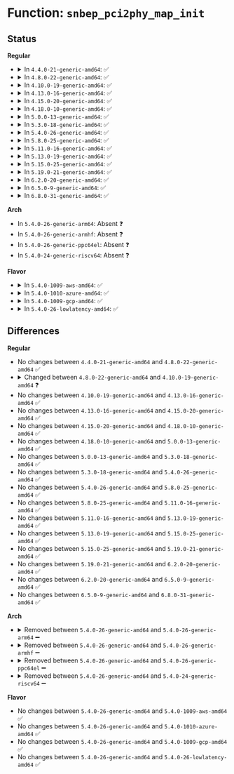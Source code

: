 # Function: <code>snbep_pci2phy_map_init</code>

## Status
<b>Regular</b>
<ul>
<li>
<details>
<summary>In <code>4.4.0-21-generic-amd64</code>: ✅</summary>

```c
int snbep_pci2phy_map_init(int devid)
```

```json
{
  "name": "snbep_pci2phy_map_init",
  "collision_type": "Unique Static",
  "inline_type": "No",
  "funcs": [
    {
      "addr": 18446744071578956624,
      "name": "snbep_pci2phy_map_init",
      "external": false,
      "loc": "arch/x86/events/intel/uncore_snbep.c:1154",
      "file": "arch/x86/events/intel/uncore_snbep.c",
      "inline": "seen, unknown",
      "caller_inline": [],
      "caller_func": [
        "arch/x86/events/intel/uncore_snbep.c:snbep_uncore_pci_init",
        "arch/x86/events/intel/uncore_snbep.c:ivbep_uncore_pci_init",
        "arch/x86/events/intel/uncore_snbep.c:hswep_uncore_pci_init",
        "arch/x86/events/intel/uncore_snbep.c:bdx_uncore_pci_init"
      ]
    }
  ],
  "symbols": [
    {
      "addr": 18446744071578956624,
      "name": "snbep_pci2phy_map_init",
      "section": ".text",
      "bind": "STB_LOCAL",
      "size": 472
    }
  ]
}
```
</details>
</li>
<li>
<details>
<summary>In <code>4.8.0-22-generic-amd64</code>: ✅</summary>

```c
int snbep_pci2phy_map_init(int devid)
```

```json
{
  "name": "snbep_pci2phy_map_init",
  "collision_type": "Unique Static",
  "inline_type": "No",
  "funcs": [
    {
      "addr": 18446744071578953520,
      "name": "snbep_pci2phy_map_init",
      "external": false,
      "loc": "arch/x86/events/intel/uncore_snbep.c:1156",
      "file": "arch/x86/events/intel/uncore_snbep.c",
      "inline": "seen, unknown",
      "caller_inline": [],
      "caller_func": [
        "arch/x86/events/intel/uncore_snbep.c:bdx_uncore_pci_init",
        "arch/x86/events/intel/uncore_snbep.c:hswep_uncore_pci_init",
        "arch/x86/events/intel/uncore_snbep.c:ivbep_uncore_pci_init",
        "arch/x86/events/intel/uncore_snbep.c:snbep_uncore_pci_init"
      ]
    }
  ],
  "symbols": [
    {
      "addr": 18446744071578953520,
      "name": "snbep_pci2phy_map_init",
      "section": ".text",
      "bind": "STB_LOCAL",
      "size": 475
    }
  ]
}
```
</details>
</li>
<li>
<details>
<summary>In <code>4.10.0-19-generic-amd64</code>: ✅</summary>

```c
int snbep_pci2phy_map_init(int devid, int nodeid_loc, int idmap_loc, bool reverse)
```

```json
{
  "name": "snbep_pci2phy_map_init",
  "collision_type": "Unique Static",
  "inline_type": "No",
  "funcs": [
    {
      "addr": 18446744071578954912,
      "name": "snbep_pci2phy_map_init",
      "external": false,
      "loc": "arch/x86/events/intel/uncore_snbep.c:1227",
      "file": "arch/x86/events/intel/uncore_snbep.c",
      "inline": "seen, unknown",
      "caller_inline": [],
      "caller_func": [
        "arch/x86/events/intel/uncore_snbep.c:skx_uncore_pci_init",
        "arch/x86/events/intel/uncore_snbep.c:bdx_uncore_pci_init",
        "arch/x86/events/intel/uncore_snbep.c:hswep_uncore_pci_init",
        "arch/x86/events/intel/uncore_snbep.c:ivbep_uncore_pci_init",
        "arch/x86/events/intel/uncore_snbep.c:snbep_uncore_pci_init"
      ]
    }
  ],
  "symbols": [
    {
      "addr": 18446744071578954912,
      "name": "snbep_pci2phy_map_init",
      "section": ".text",
      "bind": "STB_LOCAL",
      "size": 539
    }
  ]
}
```
</details>
</li>
<li>
<details>
<summary>In <code>4.13.0-16-generic-amd64</code>: ✅</summary>

```c
int snbep_pci2phy_map_init(int devid, int nodeid_loc, int idmap_loc, bool reverse)
```

```json
{
  "name": "snbep_pci2phy_map_init",
  "collision_type": "Unique Static",
  "inline_type": "No",
  "funcs": [
    {
      "addr": 18446744071578947664,
      "name": "snbep_pci2phy_map_init",
      "external": false,
      "loc": "arch/x86/events/intel/uncore_snbep.c:1226",
      "file": "arch/x86/events/intel/uncore_snbep.c",
      "inline": "seen, unknown",
      "caller_inline": [],
      "caller_func": [
        "arch/x86/events/intel/uncore_snbep.c:skx_uncore_pci_init",
        "arch/x86/events/intel/uncore_snbep.c:bdx_uncore_pci_init",
        "arch/x86/events/intel/uncore_snbep.c:hswep_uncore_pci_init",
        "arch/x86/events/intel/uncore_snbep.c:ivbep_uncore_pci_init",
        "arch/x86/events/intel/uncore_snbep.c:snbep_uncore_pci_init"
      ]
    }
  ],
  "symbols": [
    {
      "addr": 18446744071578947664,
      "name": "snbep_pci2phy_map_init",
      "section": ".text",
      "bind": "STB_LOCAL",
      "size": 531
    }
  ]
}
```
</details>
</li>
<li>
<details>
<summary>In <code>4.15.0-20-generic-amd64</code>: ✅</summary>

```c
int snbep_pci2phy_map_init(int devid, int nodeid_loc, int idmap_loc, bool reverse)
```

```json
{
  "name": "snbep_pci2phy_map_init",
  "collision_type": "Unique Static",
  "inline_type": "No",
  "funcs": [
    {
      "addr": 18446744071578949280,
      "name": "snbep_pci2phy_map_init",
      "external": false,
      "loc": "arch/x86/events/intel/uncore_snbep.c:1227",
      "file": "arch/x86/events/intel/uncore_snbep.c",
      "inline": "seen, unknown",
      "caller_inline": [],
      "caller_func": [
        "arch/x86/events/intel/uncore_snbep.c:skx_uncore_pci_init",
        "arch/x86/events/intel/uncore_snbep.c:bdx_uncore_pci_init",
        "arch/x86/events/intel/uncore_snbep.c:hswep_uncore_pci_init",
        "arch/x86/events/intel/uncore_snbep.c:ivbep_uncore_pci_init",
        "arch/x86/events/intel/uncore_snbep.c:snbep_uncore_pci_init"
      ]
    }
  ],
  "symbols": [
    {
      "addr": 18446744071578949280,
      "name": "snbep_pci2phy_map_init",
      "section": ".text",
      "bind": "STB_LOCAL",
      "size": 531
    }
  ]
}
```
</details>
</li>
<li>
<details>
<summary>In <code>4.18.0-10-generic-amd64</code>: ✅</summary>

```c
int snbep_pci2phy_map_init(int devid, int nodeid_loc, int idmap_loc, bool reverse)
```

```json
{
  "name": "snbep_pci2phy_map_init",
  "collision_type": "Unique Static",
  "inline_type": "No",
  "funcs": [
    {
      "addr": 18446744071578952464,
      "name": "snbep_pci2phy_map_init",
      "external": false,
      "loc": "arch/x86/events/intel/uncore_snbep.c:1228",
      "file": "arch/x86/events/intel/uncore_snbep.c",
      "inline": "seen, unknown",
      "caller_inline": [],
      "caller_func": [
        "arch/x86/events/intel/uncore_snbep.c:skx_uncore_pci_init",
        "arch/x86/events/intel/uncore_snbep.c:bdx_uncore_pci_init",
        "arch/x86/events/intel/uncore_snbep.c:hswep_uncore_pci_init",
        "arch/x86/events/intel/uncore_snbep.c:ivbep_uncore_pci_init",
        "arch/x86/events/intel/uncore_snbep.c:snbep_uncore_pci_init"
      ]
    }
  ],
  "symbols": [
    {
      "addr": 18446744071578952464,
      "name": "snbep_pci2phy_map_init",
      "section": ".text",
      "bind": "STB_LOCAL",
      "size": 530
    }
  ]
}
```
</details>
</li>
<li>
<details>
<summary>In <code>5.0.0-13-generic-amd64</code>: ✅</summary>

```c
int snbep_pci2phy_map_init(int devid, int nodeid_loc, int idmap_loc, bool reverse)
```

```json
{
  "name": "snbep_pci2phy_map_init",
  "collision_type": "Unique Static",
  "inline_type": "No",
  "funcs": [
    {
      "addr": 18446744071578954128,
      "name": "snbep_pci2phy_map_init",
      "external": false,
      "loc": "arch/x86/events/intel/uncore_snbep.c:1230",
      "file": "arch/x86/events/intel/uncore_snbep.c",
      "inline": "seen, unknown",
      "caller_inline": [],
      "caller_func": [
        "arch/x86/events/intel/uncore_snbep.c:skx_uncore_pci_init",
        "arch/x86/events/intel/uncore_snbep.c:bdx_uncore_pci_init",
        "arch/x86/events/intel/uncore_snbep.c:hswep_uncore_pci_init",
        "arch/x86/events/intel/uncore_snbep.c:ivbep_uncore_pci_init",
        "arch/x86/events/intel/uncore_snbep.c:snbep_uncore_pci_init"
      ]
    }
  ],
  "symbols": [
    {
      "addr": 18446744071578954128,
      "name": "snbep_pci2phy_map_init",
      "section": ".text",
      "bind": "STB_LOCAL",
      "size": 538
    }
  ]
}
```
</details>
</li>
<li>
<details>
<summary>In <code>5.3.0-18-generic-amd64</code>: ✅</summary>

```c
int snbep_pci2phy_map_init(int devid, int nodeid_loc, int idmap_loc, bool reverse)
```

```json
{
  "name": "snbep_pci2phy_map_init",
  "collision_type": "Unique Static",
  "inline_type": "No",
  "funcs": [
    {
      "addr": 18446744071578960848,
      "name": "snbep_pci2phy_map_init",
      "external": false,
      "loc": "arch/x86/events/intel/uncore_snbep.c:1298",
      "file": "arch/x86/events/intel/uncore_snbep.c",
      "inline": "seen, unknown",
      "caller_inline": [],
      "caller_func": [
        "arch/x86/events/intel/uncore_snbep.c:snr_uncore_pci_init",
        "arch/x86/events/intel/uncore_snbep.c:skx_uncore_pci_init",
        "arch/x86/events/intel/uncore_snbep.c:bdx_uncore_pci_init",
        "arch/x86/events/intel/uncore_snbep.c:hswep_uncore_pci_init",
        "arch/x86/events/intel/uncore_snbep.c:ivbep_uncore_pci_init",
        "arch/x86/events/intel/uncore_snbep.c:snbep_uncore_pci_init"
      ]
    }
  ],
  "symbols": [
    {
      "addr": 18446744071578960848,
      "name": "snbep_pci2phy_map_init",
      "section": ".text",
      "bind": "STB_LOCAL",
      "size": 540
    }
  ]
}
```
</details>
</li>
<li>
<details>
<summary>In <code>5.4.0-26-generic-amd64</code>: ✅</summary>

```c
int snbep_pci2phy_map_init(int devid, int nodeid_loc, int idmap_loc, bool reverse)
```

```json
{
  "name": "snbep_pci2phy_map_init",
  "collision_type": "Unique Static",
  "inline_type": "No",
  "funcs": [
    {
      "addr": 18446744071578963280,
      "name": "snbep_pci2phy_map_init",
      "external": false,
      "loc": "arch/x86/events/intel/uncore_snbep.c:1293",
      "file": "arch/x86/events/intel/uncore_snbep.c",
      "inline": "seen, unknown",
      "caller_inline": [],
      "caller_func": [
        "arch/x86/events/intel/uncore_snbep.c:snr_uncore_pci_init",
        "arch/x86/events/intel/uncore_snbep.c:skx_uncore_pci_init",
        "arch/x86/events/intel/uncore_snbep.c:bdx_uncore_pci_init",
        "arch/x86/events/intel/uncore_snbep.c:hswep_uncore_pci_init",
        "arch/x86/events/intel/uncore_snbep.c:ivbep_uncore_pci_init",
        "arch/x86/events/intel/uncore_snbep.c:snbep_uncore_pci_init"
      ]
    }
  ],
  "symbols": [
    {
      "addr": 18446744071578963280,
      "name": "snbep_pci2phy_map_init",
      "section": ".text",
      "bind": "STB_LOCAL",
      "size": 540
    }
  ]
}
```
</details>
</li>
<li>
<details>
<summary>In <code>5.8.0-25-generic-amd64</code>: ✅</summary>

```c
int snbep_pci2phy_map_init(int devid, int nodeid_loc, int idmap_loc, bool reverse)
```

```json
{
  "name": "snbep_pci2phy_map_init",
  "collision_type": "Unique Static",
  "inline_type": "No",
  "funcs": [
    {
      "addr": 18446744071578970816,
      "name": "snbep_pci2phy_map_init",
      "external": false,
      "loc": "arch/x86/events/intel/uncore_snbep.c:1330",
      "file": "arch/x86/events/intel/uncore_snbep.c",
      "inline": "seen, unknown",
      "caller_inline": [],
      "caller_func": [
        "arch/x86/events/intel/uncore_snbep.c:icx_uncore_pci_init",
        "arch/x86/events/intel/uncore_snbep.c:snr_uncore_pci_init",
        "arch/x86/events/intel/uncore_snbep.c:skx_uncore_pci_init",
        "arch/x86/events/intel/uncore_snbep.c:bdx_uncore_pci_init",
        "arch/x86/events/intel/uncore_snbep.c:hswep_uncore_pci_init",
        "arch/x86/events/intel/uncore_snbep.c:ivbep_uncore_pci_init",
        "arch/x86/events/intel/uncore_snbep.c:snbep_uncore_pci_init"
      ]
    }
  ],
  "symbols": [
    {
      "addr": 18446744071578970816,
      "name": "snbep_pci2phy_map_init",
      "section": ".text",
      "bind": "STB_LOCAL",
      "size": 543
    }
  ]
}
```
</details>
</li>
<li>
<details>
<summary>In <code>5.11.0-16-generic-amd64</code>: ✅</summary>

```c
int snbep_pci2phy_map_init(int devid, int nodeid_loc, int idmap_loc, bool reverse)
```

```json
{
  "name": "snbep_pci2phy_map_init",
  "collision_type": "Unique Static",
  "inline_type": "No",
  "funcs": [
    {
      "addr": 18446744071578972704,
      "name": "snbep_pci2phy_map_init",
      "external": false,
      "loc": "arch/x86/events/intel/uncore_snbep.c:1359",
      "file": "arch/x86/events/intel/uncore_snbep.c",
      "inline": "seen, unknown",
      "caller_inline": [],
      "caller_func": [
        "arch/x86/events/intel/uncore_snbep.c:icx_uncore_pci_init",
        "arch/x86/events/intel/uncore_snbep.c:snr_uncore_pci_init",
        "arch/x86/events/intel/uncore_snbep.c:skx_uncore_pci_init",
        "arch/x86/events/intel/uncore_snbep.c:bdx_uncore_pci_init",
        "arch/x86/events/intel/uncore_snbep.c:hswep_uncore_pci_init",
        "arch/x86/events/intel/uncore_snbep.c:ivbep_uncore_pci_init",
        "arch/x86/events/intel/uncore_snbep.c:snbep_uncore_pci_init"
      ]
    }
  ],
  "symbols": [
    {
      "addr": 18446744071578972704,
      "name": "snbep_pci2phy_map_init",
      "section": ".text",
      "bind": "STB_LOCAL",
      "size": 543
    }
  ]
}
```
</details>
</li>
<li>
<details>
<summary>In <code>5.13.0-19-generic-amd64</code>: ✅</summary>

```c
int snbep_pci2phy_map_init(int devid, int nodeid_loc, int idmap_loc, bool reverse)
```

```json
{
  "name": "snbep_pci2phy_map_init",
  "collision_type": "Unique Static",
  "inline_type": "No",
  "funcs": [
    {
      "addr": 18446744071578979728,
      "name": "snbep_pci2phy_map_init",
      "external": false,
      "loc": "arch/x86/events/intel/uncore_snbep.c:1358",
      "file": "arch/x86/events/intel/uncore_snbep.c",
      "inline": "seen, unknown",
      "caller_inline": [],
      "caller_func": [
        "arch/x86/events/intel/uncore_snbep.c:icx_uncore_pci_init",
        "arch/x86/events/intel/uncore_snbep.c:snr_uncore_pci_init",
        "arch/x86/events/intel/uncore_snbep.c:skx_uncore_pci_init",
        "arch/x86/events/intel/uncore_snbep.c:bdx_uncore_pci_init",
        "arch/x86/events/intel/uncore_snbep.c:hswep_uncore_pci_init",
        "arch/x86/events/intel/uncore_snbep.c:ivbep_uncore_pci_init",
        "arch/x86/events/intel/uncore_snbep.c:snbep_uncore_pci_init"
      ]
    }
  ],
  "symbols": [
    {
      "addr": 18446744071578979728,
      "name": "snbep_pci2phy_map_init",
      "section": ".text",
      "bind": "STB_LOCAL",
      "size": 843
    }
  ]
}
```
</details>
</li>
<li>
<details>
<summary>In <code>5.15.0-25-generic-amd64</code>: ✅</summary>

```c
int snbep_pci2phy_map_init(int devid, int nodeid_loc, int idmap_loc, bool reverse)
```

```json
{
  "name": "snbep_pci2phy_map_init",
  "collision_type": "Unique Static",
  "inline_type": "No",
  "funcs": [
    {
      "addr": 18446744071578995056,
      "name": "snbep_pci2phy_map_init",
      "external": false,
      "loc": "arch/x86/events/intel/uncore_snbep.c:1378",
      "file": "arch/x86/events/intel/uncore_snbep.c",
      "inline": "seen, unknown",
      "caller_inline": [],
      "caller_func": [
        "arch/x86/events/intel/uncore_snbep.c:spr_uncore_mmio_init",
        "arch/x86/events/intel/uncore_snbep.c:icx_uncore_pci_init",
        "arch/x86/events/intel/uncore_snbep.c:snr_uncore_pci_init",
        "arch/x86/events/intel/uncore_snbep.c:skx_uncore_pci_init",
        "arch/x86/events/intel/uncore_snbep.c:bdx_uncore_pci_init",
        "arch/x86/events/intel/uncore_snbep.c:hswep_uncore_pci_init",
        "arch/x86/events/intel/uncore_snbep.c:ivbep_uncore_pci_init",
        "arch/x86/events/intel/uncore_snbep.c:snbep_uncore_pci_init"
      ]
    }
  ],
  "symbols": [
    {
      "addr": 18446744071578995056,
      "name": "snbep_pci2phy_map_init",
      "section": ".text",
      "bind": "STB_LOCAL",
      "size": 988
    }
  ]
}
```
</details>
</li>
<li>
<details>
<summary>In <code>5.19.0-21-generic-amd64</code>: ✅</summary>

```c
int snbep_pci2phy_map_init(int devid, int nodeid_loc, int idmap_loc, bool reverse)
```

```json
{
  "name": "snbep_pci2phy_map_init",
  "collision_type": "Unique Static",
  "inline_type": "No",
  "funcs": [
    {
      "addr": 18446744071579003600,
      "name": "snbep_pci2phy_map_init",
      "external": false,
      "loc": "arch/x86/events/intel/uncore_snbep.c:1378",
      "file": "arch/x86/events/intel/uncore_snbep.c",
      "inline": "seen, unknown",
      "caller_inline": [],
      "caller_func": [
        "arch/x86/events/intel/uncore_snbep.c:spr_uncore_mmio_init",
        "arch/x86/events/intel/uncore_snbep.c:icx_uncore_pci_init",
        "arch/x86/events/intel/uncore_snbep.c:snr_uncore_pci_init",
        "arch/x86/events/intel/uncore_snbep.c:skx_uncore_pci_init",
        "arch/x86/events/intel/uncore_snbep.c:bdx_uncore_pci_init",
        "arch/x86/events/intel/uncore_snbep.c:hswep_uncore_pci_init",
        "arch/x86/events/intel/uncore_snbep.c:ivbep_uncore_pci_init",
        "arch/x86/events/intel/uncore_snbep.c:snbep_uncore_pci_init"
      ]
    }
  ],
  "symbols": [
    {
      "addr": 18446744071579003600,
      "name": "snbep_pci2phy_map_init",
      "section": ".text",
      "bind": "STB_LOCAL",
      "size": 998
    }
  ]
}
```
</details>
</li>
<li>
<details>
<summary>In <code>6.2.0-20-generic-amd64</code>: ✅</summary>

```c
int snbep_pci2phy_map_init(int devid, int nodeid_loc, int idmap_loc, bool reverse)
```

```json
{
  "name": "snbep_pci2phy_map_init",
  "collision_type": "Unique Static",
  "inline_type": "No",
  "funcs": [
    {
      "addr": 18446744071579032848,
      "name": "snbep_pci2phy_map_init",
      "external": false,
      "loc": "arch/x86/events/intel/uncore_snbep.c:1402",
      "file": "arch/x86/events/intel/uncore_snbep.c",
      "inline": "seen, unknown",
      "caller_inline": [],
      "caller_func": [
        "arch/x86/events/intel/uncore_snbep.c:spr_uncore_mmio_init",
        "arch/x86/events/intel/uncore_snbep.c:icx_uncore_pci_init",
        "arch/x86/events/intel/uncore_snbep.c:snr_uncore_pci_init",
        "arch/x86/events/intel/uncore_snbep.c:skx_uncore_pci_init",
        "arch/x86/events/intel/uncore_snbep.c:bdx_uncore_pci_init",
        "arch/x86/events/intel/uncore_snbep.c:hswep_uncore_pci_init",
        "arch/x86/events/intel/uncore_snbep.c:ivbep_uncore_pci_init",
        "arch/x86/events/intel/uncore_snbep.c:snbep_uncore_pci_init"
      ]
    }
  ],
  "symbols": [
    {
      "addr": 18446744071579032848,
      "name": "snbep_pci2phy_map_init",
      "section": ".text",
      "bind": "STB_LOCAL",
      "size": 1025
    }
  ]
}
```
</details>
</li>
<li>
<details>
<summary>In <code>6.5.0-9-generic-amd64</code>: ✅</summary>

```c
int snbep_pci2phy_map_init(int devid, int nodeid_loc, int idmap_loc, bool reverse)
```

```json
{
  "name": "snbep_pci2phy_map_init",
  "collision_type": "Unique Static",
  "inline_type": "No",
  "funcs": [
    {
      "addr": 18446744071579030576,
      "name": "snbep_pci2phy_map_init",
      "external": false,
      "loc": "arch/x86/events/intel/uncore_snbep.c:1402",
      "file": "arch/x86/events/intel/uncore_snbep.c",
      "inline": "seen, unknown",
      "caller_inline": [],
      "caller_func": [
        "arch/x86/events/intel/uncore_snbep.c:spr_uncore_mmio_init",
        "arch/x86/events/intel/uncore_snbep.c:icx_uncore_pci_init",
        "arch/x86/events/intel/uncore_snbep.c:snr_uncore_pci_init",
        "arch/x86/events/intel/uncore_snbep.c:skx_uncore_pci_init",
        "arch/x86/events/intel/uncore_snbep.c:bdx_uncore_pci_init",
        "arch/x86/events/intel/uncore_snbep.c:hswep_uncore_pci_init",
        "arch/x86/events/intel/uncore_snbep.c:ivbep_uncore_pci_init",
        "arch/x86/events/intel/uncore_snbep.c:snbep_uncore_pci_init"
      ]
    }
  ],
  "symbols": [
    {
      "addr": 18446744071579030576,
      "name": "snbep_pci2phy_map_init",
      "section": ".text",
      "bind": "STB_LOCAL",
      "size": 921
    }
  ]
}
```
</details>
</li>
<li>
<details>
<summary>In <code>6.8.0-31-generic-amd64</code>: ✅</summary>

```c
int snbep_pci2phy_map_init(int devid, int nodeid_loc, int idmap_loc, bool reverse)
```

```json
{
  "name": "snbep_pci2phy_map_init",
  "collision_type": "Unique Static",
  "inline_type": "No",
  "funcs": [
    {
      "addr": 18446744071579058192,
      "name": "snbep_pci2phy_map_init",
      "external": false,
      "loc": "arch/x86/events/intel/uncore_snbep.c:1425",
      "file": "arch/x86/events/intel/uncore_snbep.c",
      "inline": "seen, unknown",
      "caller_inline": [],
      "caller_func": [
        "arch/x86/events/intel/uncore_snbep.c:spr_uncore_mmio_init",
        "arch/x86/events/intel/uncore_snbep.c:icx_uncore_pci_init",
        "arch/x86/events/intel/uncore_snbep.c:snr_uncore_pci_init",
        "arch/x86/events/intel/uncore_snbep.c:skx_uncore_pci_init",
        "arch/x86/events/intel/uncore_snbep.c:bdx_uncore_pci_init",
        "arch/x86/events/intel/uncore_snbep.c:hswep_uncore_pci_init",
        "arch/x86/events/intel/uncore_snbep.c:ivbep_uncore_pci_init",
        "arch/x86/events/intel/uncore_snbep.c:snbep_uncore_pci_init"
      ]
    }
  ],
  "symbols": [
    {
      "addr": 18446744071579058192,
      "name": "snbep_pci2phy_map_init",
      "section": ".text",
      "bind": "STB_LOCAL",
      "size": 925
    }
  ]
}
```
</details>
</li>
</ul>
<b>Arch</b>
<ul>
<li>
In <code>5.4.0-26-generic-arm64</code>: Absent ❓
</li>
<li>
In <code>5.4.0-26-generic-armhf</code>: Absent ❓
</li>
<li>
In <code>5.4.0-26-generic-ppc64el</code>: Absent ❓
</li>
<li>
In <code>5.4.0-24-generic-riscv64</code>: Absent ❓
</li>
</ul>
<b>Flavor</b>
<ul>
<li>
<details>
<summary>In <code>5.4.0-1009-aws-amd64</code>: ✅</summary>

```c
int snbep_pci2phy_map_init(int devid, int nodeid_loc, int idmap_loc, bool reverse)
```

```json
{
  "name": "snbep_pci2phy_map_init",
  "collision_type": "Unique Static",
  "inline_type": "No",
  "funcs": [
    {
      "addr": 18446744071578963280,
      "name": "snbep_pci2phy_map_init",
      "external": false,
      "loc": "arch/x86/events/intel/uncore_snbep.c:1293",
      "file": "arch/x86/events/intel/uncore_snbep.c",
      "inline": "seen, unknown",
      "caller_inline": [],
      "caller_func": [
        "arch/x86/events/intel/uncore_snbep.c:snr_uncore_pci_init",
        "arch/x86/events/intel/uncore_snbep.c:skx_uncore_pci_init",
        "arch/x86/events/intel/uncore_snbep.c:bdx_uncore_pci_init",
        "arch/x86/events/intel/uncore_snbep.c:hswep_uncore_pci_init",
        "arch/x86/events/intel/uncore_snbep.c:ivbep_uncore_pci_init",
        "arch/x86/events/intel/uncore_snbep.c:snbep_uncore_pci_init"
      ]
    }
  ],
  "symbols": [
    {
      "addr": 18446744071578963280,
      "name": "snbep_pci2phy_map_init",
      "section": ".text",
      "bind": "STB_LOCAL",
      "size": 540
    }
  ]
}
```
</details>
</li>
<li>
<details>
<summary>In <code>5.4.0-1010-azure-amd64</code>: ✅</summary>

```c
int snbep_pci2phy_map_init(int devid, int nodeid_loc, int idmap_loc, bool reverse)
```

```json
{
  "name": "snbep_pci2phy_map_init",
  "collision_type": "Unique Static",
  "inline_type": "No",
  "funcs": [
    {
      "addr": 18446744071578960960,
      "name": "snbep_pci2phy_map_init",
      "external": false,
      "loc": "arch/x86/events/intel/uncore_snbep.c:1293",
      "file": "arch/x86/events/intel/uncore_snbep.c",
      "inline": "seen, unknown",
      "caller_inline": [],
      "caller_func": [
        "arch/x86/events/intel/uncore_snbep.c:snr_uncore_pci_init",
        "arch/x86/events/intel/uncore_snbep.c:skx_uncore_pci_init",
        "arch/x86/events/intel/uncore_snbep.c:bdx_uncore_pci_init",
        "arch/x86/events/intel/uncore_snbep.c:hswep_uncore_pci_init",
        "arch/x86/events/intel/uncore_snbep.c:ivbep_uncore_pci_init",
        "arch/x86/events/intel/uncore_snbep.c:snbep_uncore_pci_init"
      ]
    }
  ],
  "symbols": [
    {
      "addr": 18446744071578960960,
      "name": "snbep_pci2phy_map_init",
      "section": ".text",
      "bind": "STB_LOCAL",
      "size": 540
    }
  ]
}
```
</details>
</li>
<li>
<details>
<summary>In <code>5.4.0-1009-gcp-amd64</code>: ✅</summary>

```c
int snbep_pci2phy_map_init(int devid, int nodeid_loc, int idmap_loc, bool reverse)
```

```json
{
  "name": "snbep_pci2phy_map_init",
  "collision_type": "Unique Static",
  "inline_type": "No",
  "funcs": [
    {
      "addr": 18446744071578963216,
      "name": "snbep_pci2phy_map_init",
      "external": false,
      "loc": "arch/x86/events/intel/uncore_snbep.c:1293",
      "file": "arch/x86/events/intel/uncore_snbep.c",
      "inline": "seen, unknown",
      "caller_inline": [],
      "caller_func": [
        "arch/x86/events/intel/uncore_snbep.c:snr_uncore_pci_init",
        "arch/x86/events/intel/uncore_snbep.c:skx_uncore_pci_init",
        "arch/x86/events/intel/uncore_snbep.c:bdx_uncore_pci_init",
        "arch/x86/events/intel/uncore_snbep.c:hswep_uncore_pci_init",
        "arch/x86/events/intel/uncore_snbep.c:ivbep_uncore_pci_init",
        "arch/x86/events/intel/uncore_snbep.c:snbep_uncore_pci_init"
      ]
    }
  ],
  "symbols": [
    {
      "addr": 18446744071578963216,
      "name": "snbep_pci2phy_map_init",
      "section": ".text",
      "bind": "STB_LOCAL",
      "size": 540
    }
  ]
}
```
</details>
</li>
<li>
<details>
<summary>In <code>5.4.0-26-lowlatency-amd64</code>: ✅</summary>

```c
int snbep_pci2phy_map_init(int devid, int nodeid_loc, int idmap_loc, bool reverse)
```

```json
{
  "name": "snbep_pci2phy_map_init",
  "collision_type": "Unique Static",
  "inline_type": "No",
  "funcs": [
    {
      "addr": 18446744071578963296,
      "name": "snbep_pci2phy_map_init",
      "external": false,
      "loc": "arch/x86/events/intel/uncore_snbep.c:1293",
      "file": "arch/x86/events/intel/uncore_snbep.c",
      "inline": "seen, unknown",
      "caller_inline": [],
      "caller_func": [
        "arch/x86/events/intel/uncore_snbep.c:snr_uncore_pci_init",
        "arch/x86/events/intel/uncore_snbep.c:skx_uncore_pci_init",
        "arch/x86/events/intel/uncore_snbep.c:bdx_uncore_pci_init",
        "arch/x86/events/intel/uncore_snbep.c:hswep_uncore_pci_init",
        "arch/x86/events/intel/uncore_snbep.c:ivbep_uncore_pci_init",
        "arch/x86/events/intel/uncore_snbep.c:snbep_uncore_pci_init"
      ]
    }
  ],
  "symbols": [
    {
      "addr": 18446744071578963296,
      "name": "snbep_pci2phy_map_init",
      "section": ".text",
      "bind": "STB_LOCAL",
      "size": 549
    }
  ]
}
```
</details>
</li>
</ul>

## Differences
<b>Regular</b>
<ul>
<li>
No changes between <code>4.4.0-21-generic-amd64</code> and <code>4.8.0-22-generic-amd64</code> ✅
</li>
<li>
<details>
<summary>Changed between <code>4.8.0-22-generic-amd64</code> and <code>4.10.0-19-generic-amd64</code> ❓</summary>
<ul>
<li>
<b>Param added. </b>
<code>int nodeid_loc</code>
</li>
<li>
<b>Param added. </b>
<code>int idmap_loc</code>
</li>
<li>
<b>Param added. </b>
<code>bool reverse</code>
</li>
</ul>
</details>
</li>
<li>
No changes between <code>4.10.0-19-generic-amd64</code> and <code>4.13.0-16-generic-amd64</code> ✅
</li>
<li>
No changes between <code>4.13.0-16-generic-amd64</code> and <code>4.15.0-20-generic-amd64</code> ✅
</li>
<li>
No changes between <code>4.15.0-20-generic-amd64</code> and <code>4.18.0-10-generic-amd64</code> ✅
</li>
<li>
No changes between <code>4.18.0-10-generic-amd64</code> and <code>5.0.0-13-generic-amd64</code> ✅
</li>
<li>
No changes between <code>5.0.0-13-generic-amd64</code> and <code>5.3.0-18-generic-amd64</code> ✅
</li>
<li>
No changes between <code>5.3.0-18-generic-amd64</code> and <code>5.4.0-26-generic-amd64</code> ✅
</li>
<li>
No changes between <code>5.4.0-26-generic-amd64</code> and <code>5.8.0-25-generic-amd64</code> ✅
</li>
<li>
No changes between <code>5.8.0-25-generic-amd64</code> and <code>5.11.0-16-generic-amd64</code> ✅
</li>
<li>
No changes between <code>5.11.0-16-generic-amd64</code> and <code>5.13.0-19-generic-amd64</code> ✅
</li>
<li>
No changes between <code>5.13.0-19-generic-amd64</code> and <code>5.15.0-25-generic-amd64</code> ✅
</li>
<li>
No changes between <code>5.15.0-25-generic-amd64</code> and <code>5.19.0-21-generic-amd64</code> ✅
</li>
<li>
No changes between <code>5.19.0-21-generic-amd64</code> and <code>6.2.0-20-generic-amd64</code> ✅
</li>
<li>
No changes between <code>6.2.0-20-generic-amd64</code> and <code>6.5.0-9-generic-amd64</code> ✅
</li>
<li>
No changes between <code>6.5.0-9-generic-amd64</code> and <code>6.8.0-31-generic-amd64</code> ✅
</li>
</ul>
<b>Arch</b>
<ul>
<li>
<details>
<summary>Removed between <code>5.4.0-26-generic-amd64</code> and <code>5.4.0-26-generic-arm64</code> ➖</summary>

```c
int snbep_pci2phy_map_init(int devid, int nodeid_loc, int idmap_loc, bool reverse)
```
</details>
</li>
<li>
<details>
<summary>Removed between <code>5.4.0-26-generic-amd64</code> and <code>5.4.0-26-generic-armhf</code> ➖</summary>

```c
int snbep_pci2phy_map_init(int devid, int nodeid_loc, int idmap_loc, bool reverse)
```
</details>
</li>
<li>
<details>
<summary>Removed between <code>5.4.0-26-generic-amd64</code> and <code>5.4.0-26-generic-ppc64el</code> ➖</summary>

```c
int snbep_pci2phy_map_init(int devid, int nodeid_loc, int idmap_loc, bool reverse)
```
</details>
</li>
<li>
<details>
<summary>Removed between <code>5.4.0-26-generic-amd64</code> and <code>5.4.0-24-generic-riscv64</code> ➖</summary>

```c
int snbep_pci2phy_map_init(int devid, int nodeid_loc, int idmap_loc, bool reverse)
```
</details>
</li>
</ul>
<b>Flavor</b>
<ul>
<li>
No changes between <code>5.4.0-26-generic-amd64</code> and <code>5.4.0-1009-aws-amd64</code> ✅
</li>
<li>
No changes between <code>5.4.0-26-generic-amd64</code> and <code>5.4.0-1010-azure-amd64</code> ✅
</li>
<li>
No changes between <code>5.4.0-26-generic-amd64</code> and <code>5.4.0-1009-gcp-amd64</code> ✅
</li>
<li>
No changes between <code>5.4.0-26-generic-amd64</code> and <code>5.4.0-26-lowlatency-amd64</code> ✅
</li>
</ul>
